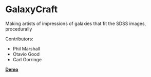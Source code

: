 GalaxyCraft
===========

Making artists of impressions of galaxies that fit the SDSS images, procedurally 

Contributors:

* Phil Marshall
* Otavio Good
* Carl Gorringe

**[Demo](http://drphilmarshall.github.io/GalaxyCraft/)**


